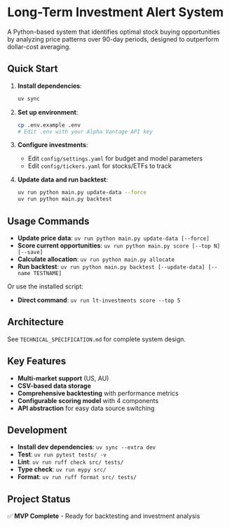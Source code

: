 # Long-Term Investment Alert System

A Python-based system that identifies optimal stock buying opportunities by analyzing price patterns over 90-day periods, designed to outperform dollar-cost averaging.

## Quick Start

1. **Install dependencies**:
   ```bash
   uv sync
   ```

2. **Set up environment**:
   ```bash
   cp .env.example .env
   # Edit .env with your Alpha Vantage API key
   ```

3. **Configure investments**:
   - Edit `config/settings.yaml` for budget and model parameters
   - Edit `config/tickers.yaml` for stocks/ETFs to track

4. **Update data and run backtest**:
   ```bash
   uv run python main.py update-data --force
   uv run python main.py backtest
   ```

## Usage Commands

- **Update price data**: `uv run python main.py update-data [--force]`
- **Score current opportunities**: `uv run python main.py score [--top N] [--save]`
- **Calculate allocation**: `uv run python main.py allocate`
- **Run backtest**: `uv run python main.py backtest [--update-data] [--name TESTNAME]`

Or use the installed script:
- **Direct command**: `uv run lt-investments score --top 5`

## Architecture

See `TECHNICAL_SPECIFICATION.md` for complete system design.

## Key Features

- **Multi-market support** (US, AU)
- **CSV-based data storage**
- **Comprehensive backtesting** with performance metrics
- **Configurable scoring model** with 4 components
- **API abstraction** for easy data source switching

## Development

- **Install dev dependencies**: `uv sync --extra dev`
- **Test**: `uv run pytest tests/ -v`
- **Lint**: `uv run ruff check src/ tests/`
- **Type check**: `uv run mypy src/`
- **Format**: `uv run ruff format src/ tests/`

## Project Status

✅ **MVP Complete** - Ready for backtesting and investment analysis